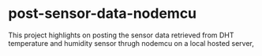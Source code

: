 # post-sensor-data-nodemcu
This project highlights on posting the sensor data retrieved from DHT temperature and humidity sensor thrugh nodemcu on a local hosted server,
